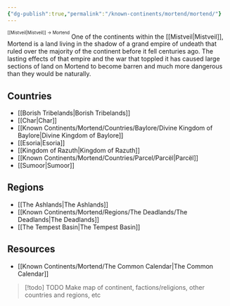 ```yaml
---
{"dg-publish":true,"permalink":"/known-continents/mortend/mortend/"}
---
```


<sup><sup>[[Mistveil\|Mistveil]] → Mortend</sup></sup>
One of the continents within the [[Mistveil\|Mistveil]], Mortend is a land living in the shadow of a grand empire of undeath that ruled over the majority of the continent before it fell centuries ago. The lasting effects of that empire and the war that toppled it has caused large sections of land on Mortend to become barren and much more dangerous than they would be naturally.

## Countries
- [[Borish Tribelands\|Borish Tribelands]]
- [[Char\|Char]]
- [[Known Continents/Mortend/Countries/Baylore/Divine Kingdom of Baylore\|Divine Kingdom of Baylore]]
- [[Esoria\|Esoria]]
- [[Kingdom of Razuth\|Kingdom of Razuth]]
- [[Known Continents/Mortend/Countries/Parcel/Parcël\|Parcël]]
- [[Sumoor\|Sumoor]]

## Regions
- [[The Ashlands\|The Ashlands]]
- [[Known Continents/Mortend/Regions/The Deadlands/The Deadlands\|The Deadlands]]
- [[The Tempest Basin\|The Tempest Basin]]

## Resources
- [[Known Continents/Mortend/The Common Calendar\|The Common Calendar]]

> [!todo] TODO
> Make map of continent, factions/religions, other countries and regions, etc